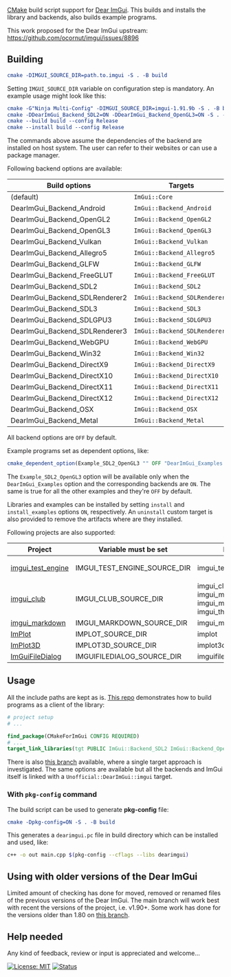 [CMake](https://cmake.org) build script support for [Dear ImGui](https://github.com/ocornut/imgui). This builds and installs the library and backends, also builds example programs.

This work proposed for the Dear ImGui upstream: https://github.com/ocornut/imgui/issues/8896

## Building

```cmake
cmake -DIMGUI_SOURCE_DIR=path.to.imgui -S . -B build
```

Setting `IMGUI_SOURCE_DIR` variable on configuration step is mandatory. An example usage might look like this:

```cmake
cmake -G"Ninja Multi-Config" -DIMGUI_SOURCE_DIR=imgui-1.91.9b -S . -B build
cmake -DDearImGui_Backend_SDL2=ON -DDearImGui_Backend_OpenGL3=ON -S . -B build
cmake --build build --config Release
cmake --install build --config Release
```
The commands above assume the dependencies of the backend are installed on host system. The user can refer to their websites or can use a package manager.

Following backend options are available:

| Build options                    | Targets                       |
|----------------------------------|-------------------------------|
| (default)                        | `ImGui::Core`                 |
| DearImGui_Backend_Android        | `ImGui::Backend_Android`      |
| DearImGui_Backend_OpenGL2        | `ImGui::Backend_OpenGL2`      |
| DearImGui_Backend_OpenGL3        | `ImGui::Backend_OpenGL3`      |
| DearImGui_Backend_Vulkan         | `ImGui::Backend_Vulkan`       |
| DearImGui_Backend_Allegro5       | `ImGui::Backend_Allegro5`     |
| DearImGui_Backend_GLFW           | `ImGui::Backend_GLFW`         |
| DearImGui_Backend_FreeGLUT       | `ImGui::Backend_FreeGLUT`     |
| DearImGui_Backend_SDL2           | `ImGui::Backend_SDL2`         |
| DearImGui_Backend_SDLRenderer2   | `ImGui::Backend_SDLRenderer2` |
| DearImGui_Backend_SDL3           | `ImGui::Backend_SDL3`         |
| DearImGui_Backend_SDLGPU3        | `ImGui::Backend_SDLGPU3`      |
| DearImGui_Backend_SDLRenderer3   | `ImGui::Backend_SDLRenderer3` |
| DearImGui_Backend_WebGPU         | `ImGui::Backend_WebGPU`       |
| DearImGui_Backend_Win32          | `ImGui::Backend_Win32`        |
| DearImGui_Backend_DirectX9       | `ImGui::Backend_DirectX9`     |
| DearImGui_Backend_DirectX10      | `ImGui::Backend_DirectX10`    |
| DearImGui_Backend_DirectX11      | `ImGui::Backend_DirectX11`    |
| DearImGui_Backend_DirectX12      | `ImGui::Backend_DirectX12`    |
| DearImGui_Backend_OSX            | `ImGui::Backend_OSX`          |
| DearImGui_Backend_Metal          | `ImGui::Backend_Metal`        |

All backend options are `OFF` by default.

Example programs set as dependent options, like:
```cmake
cmake_dependent_option(Example_SDL2_OpenGL3 "" OFF "DearImGui_Examples AND DearImGui_Backend_SDL2 AND DearImGui_Backend_OpenGL3" OFF)
```
The `Example_SDL2_OpenGL3` option will be available only when the `DearImGui_Examples` option and the corresponding backends are `ON`. The same is true for all the other examples and they're `OFF` by default.

Libraries and examples can be installed by setting `install` and `install_examples` options `ON`, respectively. An `uninstall` custom target is also provided to remove the artifacts where are they installed.

Following projects are also supported:

| Project | Variable must be set | Build option(s) | Generated target(s) |
|--------|---------------------|-----------------|---------------------|
| [imgui_test_engine](https://github.com/ocornut/imgui_test_engine) | IMGUI_TEST_ENGINE_SOURCE_DIR | imgui_test_engine | <br>`Unofficial::imgui_test_engine::imgui_test_engine`<br>`Unofficial::imgui_test_engine::imgui_app` |
| [imgui_club](https://github.com/ocornut/imgui_club) | IMGUI_CLUB_SOURCE_DIR | imgui_club<br>imgui_memory_editor<br>imgui_multicontext_compositor<br>imgui_threaded_rendering | <br>`Unofficial::imgui_club::imgui_memory_editor`<br>`Unofficial::imgui_club::imgui_multicontext_compositor`<br>`Unofficial::imgui_club::imgui_threaded_rendering` |
| [imgui_markdown](https://github.com/enkisoftware/imgui_markdown) | IMGUI_MARKDOWN_SOURCE_DIR | imgui_markdown | `Unofficial::imgui_markdown::imgui_markdown` |
| [ImPlot](https://github.com/epezent/implot) | IMPLOT_SOURCE_DIR | implot | `Unofficial::ImPlot::implot` |
| [ImPlot3D](https://github.com/brenocq/implot3d) | IMPLOT3D_SOURCE_DIR | implot3d | `Unofficial::ImPlot3D::implot3d` |
| [ImGuiFileDialog](https://github.com/aiekick/ImGuiFileDialog) | IMGUIFILEDIALOG_SOURCE_DIR | imguifiledialog | `Unofficial::ImGuiFileDialog::imguifiledialog` |

## Usage

All the include paths are kept as is. [This repo](https://github.com/adembudak/CMakeForImGui.test) demonstrates how to build programs as a client of the library:

```cmake
# project setup
# ...

find_package(CMakeForImGui CONFIG REQUIRED)
# ...
target_link_libraries(tgt PUBLIC ImGui::Backend_SDL2 ImGui::Backend_OpenGL3)
```
There is also [this branch](https://github.com/adembudak/CMakeForImGui/tree/single-target) available, where a single target approach is investigated. The same options are available but all the backends and ImGui itself is linked with a `Unofficial::DearImGui::imgui` target.

### With `pkg-config` command

The build script can be used to generate **pkg-config** file:
```cmake
cmake -Dpkg-config=ON -S . -B build
```

This generates a `dearimgui.pc` file in build directory which can be installed and used, like:
```bash
c++ -o out main.cpp $(pkg-config --cflags --libs dearimgui)
```

## Using with older versions of the Dear ImGui

Limited amount of checking has done for moved, removed or renamed files of the previous versions of the Dear ImGui. The main branch will work best with recent the versions of the project, i.e. v1.90+. Some work has done for the versions older than 1.80 on [this branch](https://github.com/adembudak/CMakeForImGui/tree/pre.v1.80).

## Help needed

Any kind of feedback, review or input is appreciated and welcome...

[![License: MIT](https://img.shields.io/badge/License-MIT-blue.svg)](https://opensource.org/licenses/MIT)
[![Status](https://github.com/adembudak/CMakeForImGui/actions/workflows/main.yml/badge.svg)](https://github.com/adembudak/CMakeForImGui/actions/workflows/main.yml)
